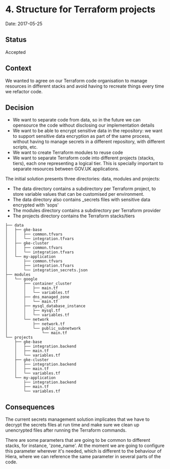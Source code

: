 # 4. Structure for Terraform projects

Date: 2017-05-25

## Status

Accepted

## Context

We wanted to agree on our Terraform code organisation to manage resources in different stacks and
avoid having to recreate things every time we refactor code.

## Decision

- We want to separate code from data, so in the future we can opensource the code without disclosing our implementation details
- We want to be able to encrypt sensitive data in the repository: we want to support sensitive data encryption as part of the same
process, without having to manage secrets in a different repository, with different scripts, etc.
- We want to create Terraform modules to reuse code
- We want to separate Terraform code into different projects (stacks, tiers), each one representing a logical tier. This is specially
important to separate resources between GOV.UK applications.

The initial solution presents three directories: data, modules and projects:
- The data directory contains a subdirectory per Terraform project, to store variable values that can be customised per environment.
- The data directory also contains \_secrets files with sensitive data encrypted with 'sops'
- The modules directory contains a subdirectory per Terraform provider
- The projects directory contains the Terraform stacks/tiers

```
├── data
│   ├── gke-base
│   │   ├── common.tfvars
│   │   └── integration.tfvars
│   ├── gke-cluster
│   │   ├── common.tfvars
│   │   └── integration.tfvars
│   └── my-application
│       ├── common.tfvars
│       ├── integration.tfvars
│       └── integration_secrets.json
├── modules
│   └── google
│       ├── container_cluster
│       │   ├── main.tf
│       │   └── variables.tf
│       ├── dns_managed_zone
│       │   └── main.tf
│       ├── mysql_database_instance
│       │   ├── mysql.tf
│       │   └── variables.tf
│       └── network
│           ├── network.tf
│           └── public_subnetwork
│               └── main.tf
└── projects
    ├── gke-base
    │   ├── integration.backend
    │   ├── main.tf
    │   └── variables.tf
    ├── gke-cluster
    │   ├── integration.backend
    │   ├── main.tf
    │   └── variables.tf
    └── my-application
        ├── integration.backend
        ├── main.tf
        └── variables.tf
```

## Consequences

The current secrets management solution implicates that we have to decrypt the secrets files at run time and
make sure we clean up unencrypted files after running the Terraform commands.

There are some parameters that are going to be common to different stacks, for instance, 'zone_name'. At the
moment we are going to configure this parameter wherever it's needed, which is different to the behaviour of
Hiera, where we can reference the same parameter in several parts of the code.
